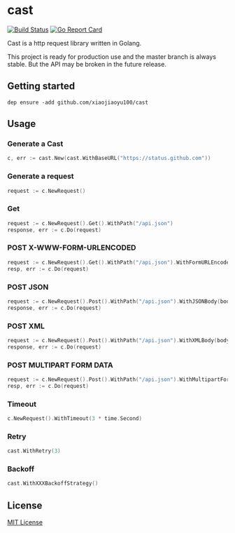 # cast

[![Build Status](https://travis-ci.org/xiaojiaoyu100/cast.svg?branch=master)](https://travis-ci.org/xiaojiaoyu100/cast)
[![Go Report Card](https://goreportcard.com/badge/github.com/xiaojiaoyu100/cast)](https://goreportcard.com/report/github.com/xiaojiaoyu100/cast)

Cast is a http request library written in Golang.

This project is ready for production use and the master branch is always stable. But the API may be broken in the future release.

## Getting started

    dep ensure -add github.com/xiaojiaoyu100/cast
    
## Usage

### Generate a Cast

```go
c, err := cast.New(cast.WithBaseURL("https://status.github.com"))
```

### Generate a request

```go
request := c.NewRequest()
```

### Get


```go
request := c.NewRequest().Get().WithPath("/api.json")
response, err := c.Do(request)
```

### POST X-WWW-FORM-URLENCODED

```go
request := c.NewRequest().Get().WithPath("/api.json").WithFormURLEncodedBody(body)
resp, err := c.Do(request)
```

### POST JSON 

```go
request := c.NewRequest().Post().WithPath("/api.json").WithJSONBody(body)
response, err := c.Do(request)
```

### POST XML

```go
request := c.NewRequest().Post().WithPath("/api.json").WithXMLBody(body)
response, err := c.Do(request)
```

### POST MULTIPART FORM DATA

```go
request := c.NewRequest().Post().WithPath("/api.json").WithMultipartFormDataBody(formData)
resp, err := c.Do(request)
```

### Timeout

```go
c.NewRequest().WithTimeout(3 * time.Second)
```

### Retry

```go
cast.WithRetry(3)
```

### Backoff

```go
cast.WithXXXBackoffStrategy()
```

## License

[MIT License](LICENSE)



